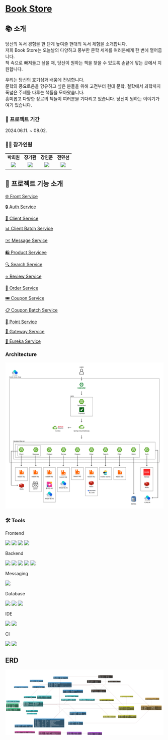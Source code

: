 # [Book Store](https://book-store.shop/)

## 📚 소개

 당신의 독서 경험을 한 단계 높여줄 현대의 독서 체험을 소개합니다.  
저희 Book Store는 오늘날의 다양하고 풍부한 문학 세계를 여러분에게 한 번에 열어줍니다.  
책 속으로 빠져들고 싶을 때, 당신이 원하는 책을 찾을 수 있도록 손끝에 닿는 곳에서 지원합니다.

우리는 당신의 호기심과 배움에 전념합니다.  
문학의 풍요로움을 향유하고 싶은 분들을 위해 고전부터 현대 문학, 철학에서 과학까지 폭넓은 주제를 다루는 책들을 모아왔습니다.  
흥미롭고 다양한 장르의 책들이 여러분을 기다리고 있습니다. 당신이 원하는 이야기가 여기 있습니다.


### 📆 프로젝트 기간

2024.06.11. ~ 08.02.

### 🙋‍♂️ 참가인원
<table style="text-align:center;">
   <tr>
    <td><b>박희원</b></td>
    <td><b>장기환</b></td>
    <td><b>강인준</b></td>
    <td><b>전민선</b></td>
  </tr>
  <tr>
    <td>
        <a href="https://github.com/bakhuiwon326">
            <img src="https://avatars.githubusercontent.com/u/79272597?v=4" width="100px" />
        </a>
    </td>
    <td>
        <a href="https://github.com/gihwanJang">
            <img src="https://avatars.githubusercontent.com/u/90659997?v=4" width="100px" />
        </a>
    </td>
    <td>
        <a href="https://github.com/InJunKangW">
            <img src="https://avatars.githubusercontent.com/u/149602262?v=4" width="100px" />
        </a>
    </td>
    <td>
        <a href="https://github.com/ParkSeolDev">
            <img src="https://avatars.githubusercontent.com/u/163369459?v=4" width="100px" />
        </a>
    </td>
  </tr>
</table>

## 🚀 프로젝트 기능 소개

[🌐 Front Service](https://github.com/nhnacademy-be6-code-quest/web)

[🔒 Auth Service](https://github.com/nhnacademy-be6-code-quest/service-auth)

[👥 Client Service](https://github.com/nhnacademy-be6-code-quest/service-client)

[📊 Client Batch Service](https://github.com/nhnacademy-be6-code-quest/client-batch)

[✉️ Message Service](https://github.com/nhnacademy-be6-code-quest/message)

[🛍️ Product Servicee](https://github.com/nhnacademy-be6-code-quest/service-product)

[🔍 Search Service](https://github.com/nhnacademy-be6-code-quest/service-search)

[⭐ Review Service](https://github.com/nhnacademy-be6-code-quest/service-review-v2)

[🛒 Order Service](https://github.com/nhnacademy-be6-code-quest/service-order_payment_refund)

[🎟️ Coupon Service](https://github.com/nhnacademy-be6-code-quest/service-coupon)

[📋 Coupon Batch Service](https://github.com/nhnacademy-be6-code-quest/coupon_service_batch)

[💎 Point Service](https://github.com/nhnacademy-be6-code-quest/service-point)

[🚪 Gateway Service](https://github.com/nhnacademy-be6-code-quest/gateway)

[🔗 Eureka Service](https://github.com/nhnacademy-be6-code-quest/eureka)

  
### Architecture
![architecture img](../img/Architecture_v2.png)

### 🛠 Tools
Frontend
<p>
    <img src="https://img.shields.io/badge/Thymeleaf-%23005C0F.svg?style=for-the-badge&logo=Thymeleaf&logoColor=white">
    <img src="https://img.shields.io/badge/html5-%23E34F26.svg?style=for-the-badge&logo=html5&logoColor=white">
    <img src="https://img.shields.io/badge/javascript-%23F7DF1E.svg?style=for-the-badge&logo=javascript&logoColor=%23323330">
    <img src="https://img.shields.io/badge/bootstrap5-%238511FA.svg?style=for-the-badge&logo=bootstrap&logoColor=white">
</p>
Backend
<p>
    <img src="https://img.shields.io/badge/java-%23437291.svg?style=for-the-badge&logo=openjdk&logoColor=white">
    <img src="https://img.shields.io/badge/spring%20boot-6DB33F?style=for-the-badge&logo=spring%20boot&logoColor=white">
    <img src="https://img.shields.io/badge/Rabbitmq-FF6600?style=for-the-badge&logo=rabbitmq&logoColor=white">
    <img src="https://img.shields.io/badge/nginx-009639?style=for-the-badge&logo=nginx&logoColor=white">
    <img src="https://img.shields.io/badge/swagger-85EA2D?style=for-the-badge&logo=swagger&logoColor=white">
</p>
Messaging
<p>
    <img src="https://img.shields.io/badge/Rabbitmq-FF6600?style=for-the-badge&logo=rabbitmq&logoColor=white">
</p>
Database
<p>
    <img src="https://img.shields.io/badge/redis-DC382D?style=for-the-badge&logo=redis&logoColor=white">
    <img src="https://img.shields.io/badge/mysql-4479A1?style=for-the-badge&logo=mysql&logoColor=white">
    <img src="https://img.shields.io/badge/elasticsearch-005571?style=for-the-badge&logo=elasticsearch&logoColor=white">
</p>
IDE
<p>
    <img src="https://img.shields.io/badge/IntelliJIDEA-000000?style=for-the-badge&logo=IntelliJIDEA&logoColor=white">
    <img src="https://img.shields.io/badge/Visual%20Studio%20Code-0078d7.svg?style=for-the-badge&logo=visual-studio-code&logoColor=white">
</p>
CI
<p>
    <img src="https://img.shields.io/badge/github%20actions-2088FF?style=for-the-badge&logo=github%20actions&logoColor=white">
    <img src="https://img.shields.io/badge/SonarQube-black?style=for-the-badge&logo=sonarqube&logoColor=4E9BCD">
</p>

## ERD
![erd](../img/ERD.png)
